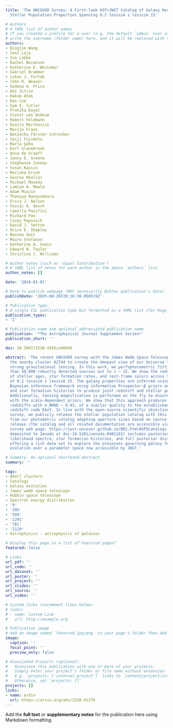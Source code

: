 ```yaml
---
title: 'The UNCOVER Survey: A First-look HST+JWST Catalog of Galaxy Redshifts and
  Stellar Population Properties Spanning 0.2 lesssim z lesssim 15'

# Authors
# A YAML list of author names
# If you created a profile for a user (e.g. the default `admin` user at `content/authors/admin/`), 
# write the username (folder name) here, and it will be replaced with their full name and linked to their profile.
authors:
- Bingjie Wang
- Joel Leja
- Ivo Labbé
- Rachel Bezanson
- Katherine E. Whitaker
- Gabriel Brammer
- Lukas J. Furtak
- John R. Weaver
- Sedona H. Price
- Adi Zitrin
- Hakim Atek
- Dan Coe
- Sam E. Cutler
- Pratika Dayal
- Pieter van Dokkum
- Robert Feldmann
- Danilo Marchesini
- Marijn Franx
- Natascha Förster Schreiber
- Seiji Fujimoto
- Marla Geha
- Karl Glazebrook
- Anna de Graaff
- Jenny E. Greene
- Stéphanie Juneau
- Susan Kassin
- Mariska Kriek
- Gourav Khullar
- Michael Maseda
- Lamiya A. Mowla
- Adam Muzzin
- Themiya Nanayakkara
- Erica J. Nelson
- Pascal A. Oesch
- Camilla Pacifici
- Richard Pan
- Casey Papovich
- David J. Setton
- Alice E. Shapley
- Renske Smit
- Mauro Stefanon
- Katherine A. Suess
- Edward N. Taylor
- Christina C. Williams

# Author notes (such as 'Equal Contribution')
# A YAML list of notes for each author in the above `authors` list
author_notes: []

date: '2024-01-01'

# Date to publish webpage (NOT necessarily Bibtex publication's date).
publishDate: '2025-08-26T20:16:38.058519Z'

# Publication type.
# A single CSL publication type but formatted as a YAML list (for Hugo requirements).
publication_types:
- '2'

# Publication name and optional abbreviated publication name.
publication: '*The Astrophysical Journal Supplement Series*'
publication_short: ''

doi: 10.3847/1538-4365/ad0846

abstract: 'The recent UNCOVER survey with the James Webb Space Telescope (JWST) exploits
  the nearby cluster A2744 to create the deepest view of our Universe to date by leveraging
  strong gravitational lensing. In this work, we perfophotometric fitting of more
  than 50,000 robustly detected sources out to z ~ 15. We show the redshift evolution
  of stellar ages, star formation rates, and rest-frame colors across the full range
  of 0.2 lesssim z lesssim 15. The galaxy properties are inferred using the Prospector
  Bayesian inference framework using informative Prospector-β priors on the masses
  and star formation histories to produce joint redshift and stellar populations posteriors.
  Additionally, lensing magnification is performed on the fly to ensure consistency
  with the scale-dependent priors. We show that this approach produces excellent photometric
  redshifts with σ_NMAD ~ 0.03, of a similar quality to the established photometric
  redshift code EAzY. In line with the open-source scientific objective of this Treasury
  survey, we publicly release the stellar population catalog with this paper, derived
  from our photometric catalog adapting aperture sizes based on source profiles. This
  release (the catalog and all related documentation are accessible via the UNCOVER
  survey web page: https://jwst-uncover.github.io/DR2.html#SPSCatalogs with a copy
  deposited to Zenodo at doi:10.5281/zenodo.8401181) includes posterior moments, maximum
  likelihood spectra, star formation histories, and full posterior distributions,
  offering a rich data set to explore the processes governing galaxy formation and
  evolution over a parameter space now accessible by JWST.'

# Summary. An optional shortened abstract.
summary: ''

tags:
- Abell clusters
- Catalogs
- Galaxy evolution
- James webb space telescope
- Hubble space telescope
- Spectral energy distribution
- '9'
- '205'
- '594'
- '2291'
- '761'
- '2129'
- Astrophysics - astrophysics of galaxies

# Display this page in a list of Featured pages?
featured: false

# Links
url_pdf: ''
url_code: ''
url_dataset: ''
url_poster: ''
url_project: ''
url_slides: ''
url_source: ''
url_video: ''

# Custom links (uncomment lines below)
# links:
# - name: Custom Link
#   url: http://example.org

# Publication image
# Add an image named `featured.jpg/png` to your page's folder then add a caption below.
image:
  caption: ''
  focal_point: ''
  preview_only: false

# Associated Projects (optional).
#   Associate this publication with one or more of your projects.
#   Simply enter your project's folder or file name without extension.
#   E.g. `projects: ['internal-project']` links to `content/project/internal-project/index.md`.
#   Otherwise, set `projects: []`.
projects: []
links:
- name: arXiv
  url: https://arxiv.org/abs/2310.01276
---
```


Add the **full text** or **supplementary notes** for the publication here using Markdown formatting.
